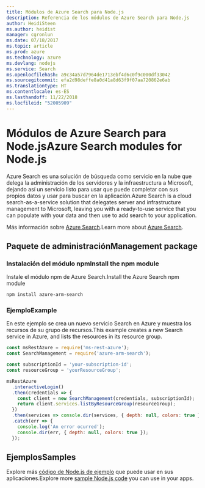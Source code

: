 ```yaml
---
title: Módulos de Azure Search para Node.js
description: Referencia de los módulos de Azure Search para Node.js
author: HeidiSteen
ms.author: heidist
manager: cgronlun
ms.date: 07/18/2017
ms.topic: article
ms.prod: azure
ms.technology: azure
ms.devlang: nodejs
ms.service: Search
ms.openlocfilehash: a9c34a57d7964de1713ebf4d6c0f9c000df33042
ms.sourcegitcommit: efa2d98deffe8a0d41a8d63f9f07aa720862e6ab
ms.translationtype: HT
ms.contentlocale: es-ES
ms.lasthandoff: 11/22/2018
ms.locfileid: "52005909"
---
```

# <a name="azure-search-modules-for-nodejs"></a><span data-ttu-id="cfc45-103">Módulos de Azure Search para Node.js</span><span class="sxs-lookup"><span data-stu-id="cfc45-103">Azure Search modules for Node.js</span></span>

<span data-ttu-id="cfc45-104">Azure Search es una solución de búsqueda como servicio en la nube que delega la administración de los servidores y la infraestructura a Microsoft, dejando así un servicio listo para usar que puede completar con sus propios datos y usar para buscar en la aplicación.</span><span class="sxs-lookup"><span data-stu-id="cfc45-104">Azure Search is a cloud search-as-a-service solution that delegates server and infrastructure management to Microsoft, leaving you with a ready-to-use service that you can populate with your data and then use to add search to your application.</span></span>

<span data-ttu-id="cfc45-105">Más información sobre [Azure Search](https://docs.microsoft.com/azure/search/search-what-is-azure-search).</span><span class="sxs-lookup"><span data-stu-id="cfc45-105">Learn more about [Azure Search](https://docs.microsoft.com/azure/search/search-what-is-azure-search).</span></span>

## <a name="management-package"></a><span data-ttu-id="cfc45-106">Paquete de administración</span><span class="sxs-lookup"><span data-stu-id="cfc45-106">Management package</span></span>

### <a name="install-the-npm-module"></a><span data-ttu-id="cfc45-107">Instalación del módulo npm</span><span class="sxs-lookup"><span data-stu-id="cfc45-107">Install the npm module</span></span>

<span data-ttu-id="cfc45-108">Instale el módulo npm de Azure Search.</span><span class="sxs-lookup"><span data-stu-id="cfc45-108">Install the Azure Search npm module</span></span>

```bash
npm install azure-arm-search
```

### <a name="example"></a><span data-ttu-id="cfc45-109">Ejemplo</span><span class="sxs-lookup"><span data-stu-id="cfc45-109">Example</span></span>

<span data-ttu-id="cfc45-110">En este ejemplo se crea un nuevo servicio Search en Azure y muestra los recursos de su grupo de recursos.</span><span class="sxs-lookup"><span data-stu-id="cfc45-110">This example creates a new Search service in Azure, and lists the resources in its resource group.</span></span>

```javascript
const msRestAzure = require('ms-rest-azure');
const SearchManagement = require('azure-arm-search');

const subscriptionId = 'your-subscription-id';
const resourceGroup = 'yourResourceGroup';

msRestAzure
  .interactiveLogin()
  .then(credentials => {
    const client = new SearchManagement(credentials, subscriptionId);
    return client.services.listByResourceGroup(resourceGroup);
  })
  .then(services => console.dir(services, { depth: null, colors: true }))
  .catch(err => {
    console.log('An error ocurred');
    console.dir(err, { depth: null, colors: true });
  });
```

## <a name="samples"></a><span data-ttu-id="cfc45-111">Ejemplos</span><span class="sxs-lookup"><span data-stu-id="cfc45-111">Samples</span></span>

<span data-ttu-id="cfc45-112">Explore más [código de Node.js de ejemplo](https://azure.microsoft.com/resources/samples/?platform=nodejs) que puede usar en sus aplicaciones.</span><span class="sxs-lookup"><span data-stu-id="cfc45-112">Explore more [sample Node.js code](https://azure.microsoft.com/resources/samples/?platform=nodejs) you can use in your apps.</span></span>
